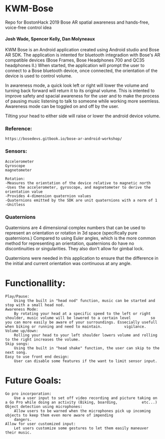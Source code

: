 # KWM-Bose
Repo for BostonHack 2019 Bose AR spatial awareness and hands-free, voice-free control idea

#### Josh Wade, Spencer Kelly, Dan Molyneaux

KWM Bose is an Android application created using Android studio and Bose AR SDK. The application is intented for bluetooth integradion with Bose's AR compatible devices (Bose Frames, Bose Headphones 700 and QC35 headphones II.) When started, the application will prompt the user to connect to a Bose bluetooth device, once connected, the orientation of the device is used to control volume.

In awareness mode, a quick look left or right will lower the volume and turning back forward will return it to its original volume. This is intented to improve safety and spacial awareness for the user and to make the process of pausing music listening to talk to someone while working more seemless. Awareness mode can be toggled on and off by the user.

Tilting your head to either side will raise or lower the android device volume. 



### Reference:
	https://bosedevs.gitbook.io/bose-ar-android-workshop/
	
### Sensors:
	Accelerometer
	Gyroscope
	magnetometer

	Rotation:
	-Measures the orientation of the device relative to magnetic north
	-Uses the accelerometer, gyroscope, and magnetometer to derive the orientation value
	-Provides 4-dimension quaternion values
	-Quaternions emitted by the SDK are unit quaternions with a norm of 1
	-Unitless
	
### Quaternions

Quaternions are 4 dimensional complex numbers that can be used to represent an orientation or rotation in 3d space (specifically pure quaternions.) Compared to using Euler angles, which is the more common method for representing an orientation, quaternions do have no discontinuities or singularities. They also don't allow for gimbal lock. 

Quaternions were needed in this application to ensure that the difference in the initial and current orientation was continuous at any angle. 

# Functionallity:
	Play/Pause:
		Using the built in "head nod" function, music can be started and stop with a small head nod.
	Awareness Mode:
		By rotating your head at a specific speed to the left or right shoulder, music volume will be lowered to a certain level 		 so you can more easily be aware of your surroundings. Essecially usefull when biking or running and need to maintain. 			vigilance.
	Volume up/down:
		Rolling your head to your left shoulder lowers volume and rolling to the right increases the volume. 
	Skip songs:
		Using the built in "head shake" function, the user can skip to the next song.
	Easy to use front end design:
		User can disable some features if the want to limit sensor input.
# Future Goals:
	Go pro incorporation:
		Use a user input to set off video recording and picture taking on a Go Pro while doing an activity (Biking, boarding, 			etc...)
	Object detection using microphones:
		Allow users to be warned when the microphones pick up incoming objects to keep them even more aware of impending
		dangers.
	Allow for user customized input:
		Let users customize some gestures to let them easily maneuver their music.
		
	
